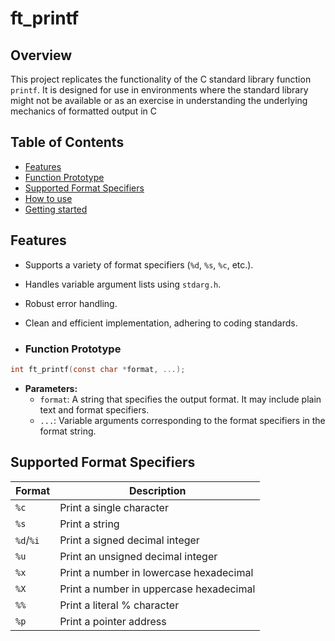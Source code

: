 # ft_printf

## Overview
This project replicates the functionality of the C standard library function `printf`. It is designed for use in environments where the standard library might not be available or as an exercise in understanding the underlying mechanics of formatted output in C

## Table of Contents
- [Features](#features)
- [Function Prototype](#function-prototype)
- [Supported Format Specifiers](#supported-format-specifiers)
- [How to use](#how-to-use)
- [Getting started](#getting-started)

## Features

- Supports a variety of format specifiers (`%d`, `%s`, `%c`, etc.).
- Handles variable argument lists using `stdarg.h`.
- Robust error handling.
- Clean and efficient implementation, adhering to coding standards.

- ### Function Prototype
```c
int ft_printf(const char *format, ...);
```

- **Parameters:**
  - `format`: A string that specifies the output format. It may include plain text and format specifiers.
  - `...`: Variable arguments corresponding to the format specifiers in the format string.
 
## Supported Format Specifiers
|Format   | Description  |
|---------|--------------|
|`%c`     |  Print a single character |
|`%s`     |  Print a string |
|`%d`/`%i`  |  Print a signed decimal integer |
|`%u`     |   Print an unsigned decimal integer |
|`%x`     |   Print a number in lowercase hexadecimal |
|`%X`     |   Print a number in uppercase hexadecimal |
|`%%`     |   Print a literal % character  |
|`%p`     |   	Print a pointer address  |

